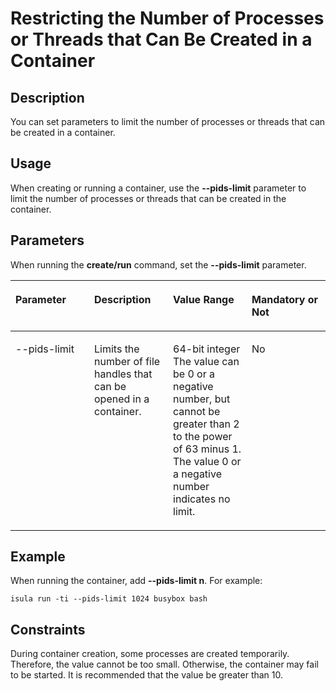 # Restricting the Number of Processes or Threads that Can Be Created in a Container<a name="EN-US_TOPIC_0184808084"></a>

## Description<a name="en-us_topic_0183316274_section13350115135310"></a>

You can set parameters to limit the number of processes or threads that can be created in a container.

## **Usage**<a name="en-us_topic_0183316274_section188811239165314"></a>

When creating or running a container, use the  **--pids-limit**  parameter to limit the number of processes or threads that can be created in the container.

## Parameters<a name="en-us_topic_0183316274_section204328722112"></a>

When running the  **create/run**  command, set the  **--pids-limit**  parameter.

<a name="en-us_topic_0183316274_teea6792d7cdc4de6bbec22c6d34a8a56"></a>
<table><thead align="left"><tr id="en-us_topic_0183316274_r461aacfe00054dd09da79ded3d0d5677"><th class="cellrowborder" valign="top" width="25%" id="mcps1.1.5.1.1"><p id="en-us_topic_0183316274_a4713c2757b4742f1bcfc60cf8f92362b"><a name="en-us_topic_0183316274_a4713c2757b4742f1bcfc60cf8f92362b"></a><a name="en-us_topic_0183316274_a4713c2757b4742f1bcfc60cf8f92362b"></a><strong id="en-us_topic_0183316274_en-us_topic_0075721648_b576494217460"><a name="en-us_topic_0183316274_en-us_topic_0075721648_b576494217460"></a><a name="en-us_topic_0183316274_en-us_topic_0075721648_b576494217460"></a>Parameter</strong></p>
</th>
<th class="cellrowborder" valign="top" width="25%" id="mcps1.1.5.1.2"><p id="en-us_topic_0183316274_en-us_topic_0075721648_p349275174212"><a name="en-us_topic_0183316274_en-us_topic_0075721648_p349275174212"></a><a name="en-us_topic_0183316274_en-us_topic_0075721648_p349275174212"></a><strong id="en-us_topic_0183316274_ac040c826773e4b99805cc38e76ea34ab"><a name="en-us_topic_0183316274_ac040c826773e4b99805cc38e76ea34ab"></a><a name="en-us_topic_0183316274_ac040c826773e4b99805cc38e76ea34ab"></a>Description</strong></p>
</th>
<th class="cellrowborder" valign="top" width="25%" id="mcps1.1.5.1.3"><p id="en-us_topic_0183316274_a4d0aaa96c3b242aca9d2c22e494195f2"><a name="en-us_topic_0183316274_a4d0aaa96c3b242aca9d2c22e494195f2"></a><a name="en-us_topic_0183316274_a4d0aaa96c3b242aca9d2c22e494195f2"></a>Value Range</p>
</th>
<th class="cellrowborder" valign="top" width="25%" id="mcps1.1.5.1.4"><p id="en-us_topic_0183316274_a4cfdf0a8726d4fd08a52bb078988fc90"><a name="en-us_topic_0183316274_a4cfdf0a8726d4fd08a52bb078988fc90"></a><a name="en-us_topic_0183316274_a4cfdf0a8726d4fd08a52bb078988fc90"></a>Mandatory or Not</p>
</th>
</tr>
</thead>
<tbody><tr id="en-us_topic_0183316274_r771d05a684c4482b930111a484d0e970"><td class="cellrowborder" valign="top" width="25%" headers="mcps1.1.5.1.1 "><p id="en-us_topic_0183316274_a668c80e436084fa48ad0a3aa56d627b9"><a name="en-us_topic_0183316274_a668c80e436084fa48ad0a3aa56d627b9"></a><a name="en-us_topic_0183316274_a668c80e436084fa48ad0a3aa56d627b9"></a>--pids-limit</p>
</td>
<td class="cellrowborder" valign="top" width="25%" headers="mcps1.1.5.1.2 "><p id="en-us_topic_0183316274_ac71045ed552b48d6bcb54a96bc27f690"><a name="en-us_topic_0183316274_ac71045ed552b48d6bcb54a96bc27f690"></a><a name="en-us_topic_0183316274_ac71045ed552b48d6bcb54a96bc27f690"></a>Limits the number of file handles that can be opened in a container.</p>
</td>
<td class="cellrowborder" valign="top" width="25%" headers="mcps1.1.5.1.3 "><p id="en-us_topic_0183316274_aabdc1cfa9ac94f6dafcab0ff0400c2e7"><a name="en-us_topic_0183316274_aabdc1cfa9ac94f6dafcab0ff0400c2e7"></a><a name="en-us_topic_0183316274_aabdc1cfa9ac94f6dafcab0ff0400c2e7"></a>64-bit integer The value can be 0 or a negative number, but cannot be greater than 2 to the power of 63 minus 1. The value 0 or a negative number indicates no limit.</p>
</td>
<td class="cellrowborder" valign="top" width="25%" headers="mcps1.1.5.1.4 "><p id="en-us_topic_0183316274_a0d045bd4e7814cfc9808521c9e3c1b5b"><a name="en-us_topic_0183316274_a0d045bd4e7814cfc9808521c9e3c1b5b"></a><a name="en-us_topic_0183316274_a0d045bd4e7814cfc9808521c9e3c1b5b"></a>No</p>
</td>
</tr>
</tbody>
</table>

## Example<a name="en-us_topic_0183316274_section1734193235916"></a>

When running the container, add  **--pids-limit n**. For example:

```
isula run -ti --pids-limit 1024 busybox bash
```

## **Constraints**<a name="en-us_topic_0183316274_section346363019141"></a>

During container creation, some processes are created temporarily. Therefore, the value cannot be too small. Otherwise, the container may fail to be started. It is recommended that the value be greater than 10.

